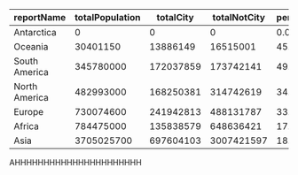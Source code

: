 | reportName | totalPopulation | totalCity | totalNotCity | percentageCity | percentageNotCity |
| --- | --- | --- | --- | --- | --- |
| Antarctica | 0 | 0 | 0 | 0.0% | 0.0% |
| Oceania | 30401150 | 13886149 | 16515001 | 45.68% | 54.32% |
| South America | 345780000 | 172037859 | 173742141 | 49.75% | 50.25% |
| North America | 482993000 | 168250381 | 314742619 | 34.83% | 65.17% |
| Europe | 730074600 | 241942813 | 488131787 | 33.14% | 66.86% |
| Africa | 784475000 | 135838579 | 648636421 | 17.32% | 82.68% |
| Asia | 3705025700 | 697604103 | 3007421597 | 18.83% | 81.17% |
AHHHHHHHHHHHHHHHHHHHHHH